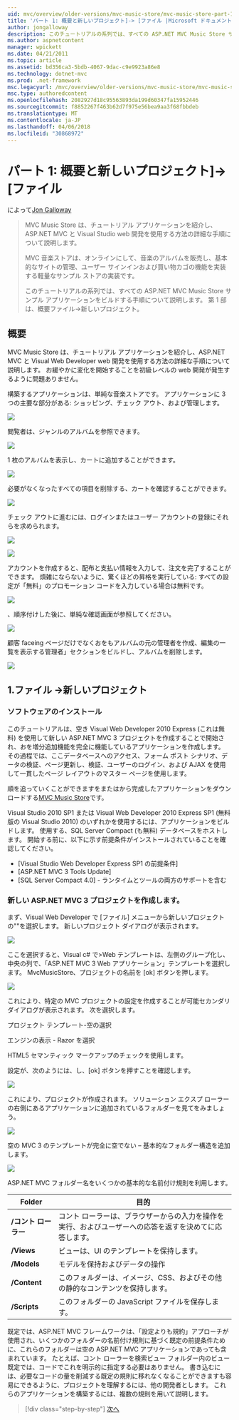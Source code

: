 ```yaml
---
uid: mvc/overview/older-versions/mvc-music-store/mvc-music-store-part-1
title: 'パート 1: 概要と新しいプロジェクト]-> [ファイル |Microsoft ドキュメント'
author: jongalloway
description: このチュートリアルの系列では、すべての ASP.NET MVC Music Store サンプル アプリケーションをビルドする手順について説明します。 パート 1 カバーの概要とファイルには、新しいプロジェクト]-> [です。
ms.author: aspnetcontent
manager: wpickett
ms.date: 04/21/2011
ms.topic: article
ms.assetid: bd356ca3-5bdb-4067-9dac-c9e9923a86e8
ms.technology: dotnet-mvc
ms.prod: .net-framework
msc.legacyurl: /mvc/overview/older-versions/mvc-music-store/mvc-music-store-part-1
msc.type: authoredcontent
ms.openlocfilehash: 2082927d18c95563893da199d60347fa15952446
ms.sourcegitcommit: f8852267f463b62d7f975e56bea9aa3f68fbbdeb
ms.translationtype: MT
ms.contentlocale: ja-JP
ms.lasthandoff: 04/06/2018
ms.locfileid: "30868972"
---
```

<a name="part-1-overview-and-file-new-project"></a>パート 1: 概要と新しいプロジェクト]-> [ファイル
====================
によって[Jon Galloway](https://github.com/jongalloway)

> MVC Music Store は、チュートリアル アプリケーションを紹介し、ASP.NET MVC と Visual Studio web 開発を使用する方法の詳細な手順について説明します。  
>   
> MVC 音楽ストアは、オンラインにして、音楽のアルバムを販売し、基本的なサイトの管理、ユーザー サインインおよび買い物カゴの機能を実装する軽量なサンプル ストアの実装です。  
>   
> このチュートリアルの系列では、すべての ASP.NET MVC Music Store サンプル アプリケーションをビルドする手順について説明します。 第 1 部は、概要ファイル-&gt;新しいプロジェクト。


## <a name="overview"></a>概要

MVC Music Store は、チュートリアル アプリケーションを紹介し、ASP.NET MVC と Visual Web Developer web 開発を使用する方法の詳細な手順について説明します。 お緩やかに変化を開始することを初級レベルの web 開発が発生するように問題ありません。

構築するアプリケーションは、単純な音楽ストアです。 アプリケーションに 3 つの主要な部分がある: ショッピング、チェック アウト、および管理します。

![](mvc-music-store-part-1/_static/image1.jpg)

閲覧者は、ジャンルのアルバムを参照できます。

![](mvc-music-store-part-1/_static/image2.jpg)

1 枚のアルバムを表示し、カートに追加することができます。

![](mvc-music-store-part-1/_static/image3.jpg)

必要がなくなったすべての項目を削除する、カートを確認することができます。

![](mvc-music-store-part-1/_static/image4.jpg)

チェック アウトに進むには、ログインまたはユーザー アカウントの登録にそれらを求められます。

![](mvc-music-store-part-1/_static/image1.png)

![](mvc-music-store-part-1/_static/image2.png)

アカウントを作成すると、配布と支払い情報を入力して、注文を完了することができます。 煩雑にならないように、驚くほどの昇格を実行している: すべての設定が「無料」のプロモーション コードを入力している場合は無料です。

![](mvc-music-store-part-1/_static/image5.jpg)

、順序付けした後に、単純な確認画面が参照してください。

![](mvc-music-store-part-1/_static/image6.jpg)

顧客 faceing ページだけでなくおをもアルバムの元の管理者を作成、編集の一覧を表示する管理者」セクションをビルドし、アルバムを削除します。

![](mvc-music-store-part-1/_static/image7.jpg)

## <a name="1-file--gt-new-project"></a>1.ファイル -&gt;新しいプロジェクト

### <a name="installing-the-software"></a>ソフトウェアのインストール

このチュートリアルは、空き Visual Web Developer 2010 Express (これは無料) を使用して新しい ASP.NET MVC 3 プロジェクトを作成することで開始され、おを増分追加機能を完全に機能しているアプリケーションを作成します。 その過程では、ここデータベースへのアクセス、フォーム ポスト シナリオ、データの検証、ページ更新し、検証、ユーザーのログイン、および AJAX を使用して一貫したページ レイアウトのマスター ページを使用します。

順を追っていくことができますをまたはから完成したアプリケーションをダウンロードする[MVC Music Store](https://github.com/evilDave/MVC-Music-Store)です。

Visual Studio 2010 SP1 または Visual Web Developer 2010 Express SP1 (無料版の Visual Studio 2010) のいずれかを使用するには、アプリケーションをビルドします。 使用する、SQL Server Compact (も無料) データベースをホストします。 開始する前に、以下に示す前提条件がインストールされていることを確認してください。


- [Visual Studio Web Developer Express SP1 の前提条件]
- [ASP.NET MVC 3 Tools Update]
- [SQL Server Compact 4.0] - ランタイムとツールの両方のサポートを含む


### <a name="creating-a-new-aspnet-mvc-3-project"></a>新しい ASP.NET MVC 3 プロジェクトを作成します。

まず、Visual Web Developer で [ファイル] メニューから新しいプロジェクトの""を選択します。 新しいプロジェクト ダイアログが表示されます。

![](mvc-music-store-part-1/_static/image5.png)

ここを選択すると、Visual c# で&gt;Web テンプレートは、左側のグループ化し、中央の列で、「ASP.NET MVC 3 Web アプリケーション」テンプレートを選択します。 MvcMusicStore、プロジェクトの名前を [ok] ボタンを押します。

![](mvc-music-store-part-1/_static/image8.jpg)

これにより、特定の MVC プロジェクトの設定を作成することが可能セカンダリ ダイアログが表示されます。 次を選択します。

プロジェクト テンプレート-空の選択

エンジンの表示 - Razor を選択

HTML5 セマンティック マークアップのチェックを使用します。

設定が、次のようには、し、[ok] ボタンを押すことを確認します。

![](mvc-music-store-part-1/_static/image9.jpg)

これにより、プロジェクトが作成されます。 ソリューション エクスプ ローラーの右側にあるアプリケーションに追加されているフォルダーを見てをみましょう。

![](mvc-music-store-part-1/_static/image10.jpg)

空の MVC 3 のテンプレートが完全に空でない – 基本的なフォルダー構造を追加します。

![](mvc-music-store-part-1/_static/image6.png)

ASP.NET MVC フォルダー名をいくつかの基本的な名前付け規則を利用します。

| **Folder** | **目的** |
| --- | --- |
| **/コント ローラー** | コント ローラーは、ブラウザーからの入力を操作を実行、およびユーザーへの応答を返すを決めてに応答します。 |
| **/Views** | ビューは、UI のテンプレートを保持します。 |
| **/Models** | モデルを保持およびデータの操作 |
| **/Content** | このフォルダーは、イメージ、CSS、およびその他の静的なコンテンツを保持します。 |
| **/Scripts** | このフォルダーの JavaScript ファイルを保存します。 |

既定では、ASP.NET MVC フレームワークは、「設定よりも規約」アプローチが使用され、いくつかのフォルダーの名前付け規則に基づく既定の前提条件ために、これらのフォルダーは空の ASP.NET MVC アプリケーションであっても含まれています。 たとえば、コント ローラーを検索ビュー フォルダー内のビュー既定では、コードでこれを明示的に指定する必要はありません。 書き込むには、必要なコードの量を削減する既定の規則に移れなくなることができますも容易にできるように、プロジェクトを理解するには、他の開発者とします。 これらのアプリケーションを構築するには、複数の規則を用いて説明します。

> [!div class="step-by-step"]
> [次へ](mvc-music-store-part-2.md)
